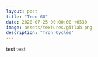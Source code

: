 ```yaml
---
layout: post
title: "Tron GO"
date: 2020-07-25 00:00:00 +0530
image: assets/textures/gitlab.png
description: "Tron Cycles"
---
```

test test
